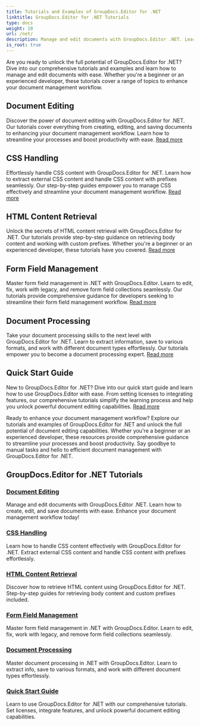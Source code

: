 ```yaml
---
title: Tutorials and Examples of GroupDocs.Editor for .NET 
linktitle: GroupDocs.Editor for .NET Tutorials
type: docs
weight: 10
url: /net/
description: Manage and edit documents with GroupDocs.Editor .NET. Learn document processing, document editing, HTML content retrieval, form field management, and more!
is_root: true
---
```


Are you ready to unlock the full potential of GroupDocs.Editor for .NET? Dive into our comprehensive tutorials and examples and learn how to manage and edit documents with ease. Whether you're a beginner or an experienced developer, these tutorials cover a range of topics to enhance your document management workflow.

## Document Editing

Discover the power of document editing with GroupDocs.Editor for .NET. Our tutorials cover everything from creating, editing, and saving documents to enhancing your document management workflow. Learn how to streamline your processes and boost productivity with ease. [Read more](./document-editing/)

## CSS Handling

Effortlessly handle CSS content with GroupDocs.Editor for .NET. Learn how to extract external CSS content and handle CSS content with prefixes seamlessly. Our step-by-step guides empower you to manage CSS effectively and streamline your document management workflow. [Read more](./css-handling/)

## HTML Content Retrieval

Unlock the secrets of HTML content retrieval with GroupDocs.Editor for .NET. Our tutorials provide step-by-step guidance on retrieving body content and working with custom prefixes. Whether you're a beginner or an experienced developer, these tutorials have you covered. [Read more](./html-content-retrieval/)

## Form Field Management

Master form field management in .NET with GroupDocs.Editor. Learn to edit, fix, work with legacy, and remove form field collections seamlessly. Our tutorials provide comprehensive guidance for developers seeking to streamline their form field management workflow. [Read more](./form-field-management/)

## Document Processing

Take your document processing skills to the next level with GroupDocs.Editor for .NET. Learn to extract information, save to various formats, and work with different document types effortlessly. Our tutorials empower you to become a document processing expert. [Read more](./document-processing/)

## Quick Start Guide

New to GroupDocs.Editor for .NET? Dive into our quick start guide and learn how to use GroupDocs.Editor with ease. From setting licenses to integrating features, our comprehensive tutorials simplify the learning process and help you unlock powerful document editing capabilities. [Read more](./quick-start-guide/)

Ready to enhance your document management workflow? Explore our tutorials and examples of GroupDocs.Editor for .NET and unlock the full potential of document editing capabilities. Whether you're a beginner or an experienced developer, these resources provide comprehensive guidance to streamline your processes and boost productivity. Say goodbye to manual tasks and hello to efficient document management with GroupDocs.Editor for .NET.
## GroupDocs.Editor for .NET Tutorials 
### [Document Editing](./document-editing/)
Manage and edit documents with GroupDocs.Editor .NET. Learn how to create, edit, and save documents with ease. Enhance your document management workflow today!
### [CSS Handling](./css-handling/)
Learn how to handle CSS content effectively with GroupDocs.Editor for .NET. Extract external CSS content and handle CSS content with prefixes effortlessly.
### [HTML Content Retrieval](./html-content-retrieval/)
Discover how to retrieve HTML content using GroupDocs.Editor for .NET. Step-by-step guides for retrieving body content and custom prefixes included.
### [Form Field Management](./form-field-management/)
Master form field management in .NET with GroupDocs.Editor. Learn to edit, fix, work with legacy, and remove form field collections seamlessly.
### [Document Processing](./document-processing/)
Master document processing in .NET with GroupDocs.Editor. Learn to extract info, save to various formats, and work with different document types effortlessly.
### [Quick Start Guide](./quick-start-guide/)
Learn to use GroupDocs.Editor for .NET with our comprehensive tutorials. Set licenses, integrate features, and unlock powerful document editing capabilities.